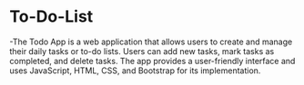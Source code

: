 # To-Do-List
-The Todo App is a web application that allows users to create and manage their daily tasks or to-do lists. Users can add new tasks, mark tasks as completed, and delete tasks. The app provides a user-friendly interface and uses JavaScript, HTML, CSS, and Bootstrap for its implementation.

